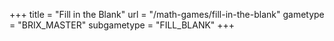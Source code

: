 +++
title = "Fill in the Blank"
url = "/math-games/fill-in-the-blank"
gametype = "BRIX_MASTER"
subgametype = "FILL_BLANK"
+++